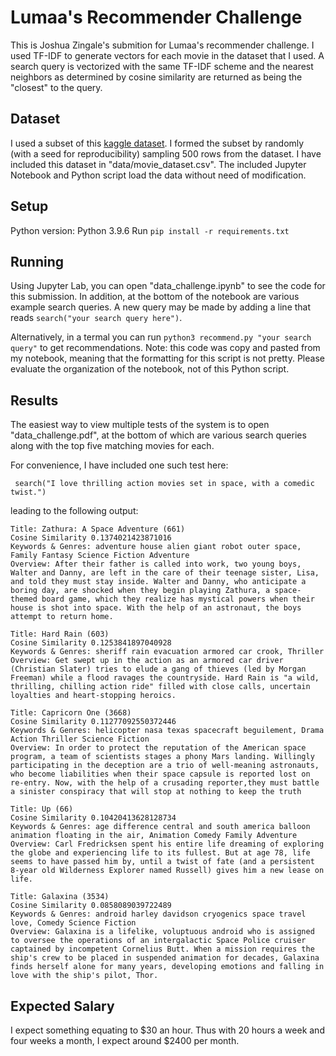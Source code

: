 # Lumaa's Recommender Challenge

This is Joshua Zingale's submition for Lumaa's recommender challenge. I used TF-IDF to generate vectors for each movie in the dataset that I used. A search query is vectorized with the same TF-IDF scheme and the nearest neighbors as determined by cosine similarity are returned as being the "closest" to the query.

## Dataset

I used a subset of this [kaggle dataset](https://www.kaggle.com/datasets/utkarshx27/movies-dataset?resource=download). I formed the subset by randomly (with a seed for reproducibility) sampling 500 rows from the dataset. I have included this dataset in "data/movie_dataset.csv". The included Jupyter Notebook and Python script load the data without need of modification.

## Setup
Python version: Python 3.9.6
Run `pip install -r requirements.txt`

## Running
Using Jupyter Lab, you can open "data_challenge.ipynb" to see the code for this submission. In addition, at the bottom of the notebook are various example search queries. A new query may be made by adding a line that reads `search("your search query here")`.

Alternatively, in a termal you can run `python3 recommend.py "your search query"` to get recommendations. Note: this code was copy and pasted from my notebook, meaning that the formatting for this script is not pretty. Please evaluate the organization of the notebook, not of this Python script.


## Results
The easiest way to view multiple tests of the system is to open "data_challenge.pdf", at the bottom of which are various search queries along with the top five matching movies for each.

For convenience, I have included one such test here:

` search("I love thrilling action movies set in space, with a comedic twist.")`

leading to the following output:

```
Title: Zathura: A Space Adventure (661)
Cosine Similarity 0.1374021423871016
Keywords & Genres: adventure house alien giant robot outer space, Family Fantasy Science Fiction Adventure
Overview: After their father is called into work, two young boys, Walter and Danny, are left in the care of their teenage sister, Lisa, and told they must stay inside. Walter and Danny, who anticipate a boring day, are shocked when they begin playing Zathura, a space-themed board game, which they realize has mystical powers when their house is shot into space. With the help of an astronaut, the boys attempt to return home.

Title: Hard Rain (603)
Cosine Similarity 0.1253841897040928
Keywords & Genres: sheriff rain evacuation armored car crook, Thriller
Overview: Get swept up in the action as an armored car driver (Christian Slater) tries to elude a gang of thieves (led by Morgan Freeman) while a flood ravages the countryside. Hard Rain is "a wild, thrilling, chilling action ride" filled with close calls, uncertain loyalties and heart-stopping heroics.

Title: Capricorn One (3668)
Cosine Similarity 0.11277092550372446
Keywords & Genres: helicopter nasa texas spacecraft beguilement, Drama Action Thriller Science Fiction
Overview: In order to protect the reputation of the American space program, a team of scientists stages a phony Mars landing. Willingly participating in the deception are a trio of well-meaning astronauts, who become liabilities when their space capsule is reported lost on re-entry. Now, with the help of a crusading reporter,they must battle a sinister conspiracy that will stop at nothing to keep the truth

Title: Up (66)
Cosine Similarity 0.10420413628128734
Keywords & Genres: age difference central and south america balloon animation floating in the air, Animation Comedy Family Adventure
Overview: Carl Fredricksen spent his entire life dreaming of exploring the globe and experiencing life to its fullest. But at age 78, life seems to have passed him by, until a twist of fate (and a persistent 8-year old Wilderness Explorer named Russell) gives him a new lease on life.

Title: Galaxina (3534)
Cosine Similarity 0.0858089039722489
Keywords & Genres: android harley davidson cryogenics space travel love, Comedy Science Fiction
Overview: Galaxina is a lifelike, voluptuous android who is assigned to oversee the operations of an intergalactic Space Police cruiser captained by incompetent Cornelius Butt. When a mission requires the ship's crew to be placed in suspended animation for decades, Galaxina finds herself alone for many years, developing emotions and falling in love with the ship's pilot, Thor.
```


## Expected Salary

I expect something equating to $30 an hour. Thus with 20 hours a week and four weeks a month, I expect around $2400 per month.